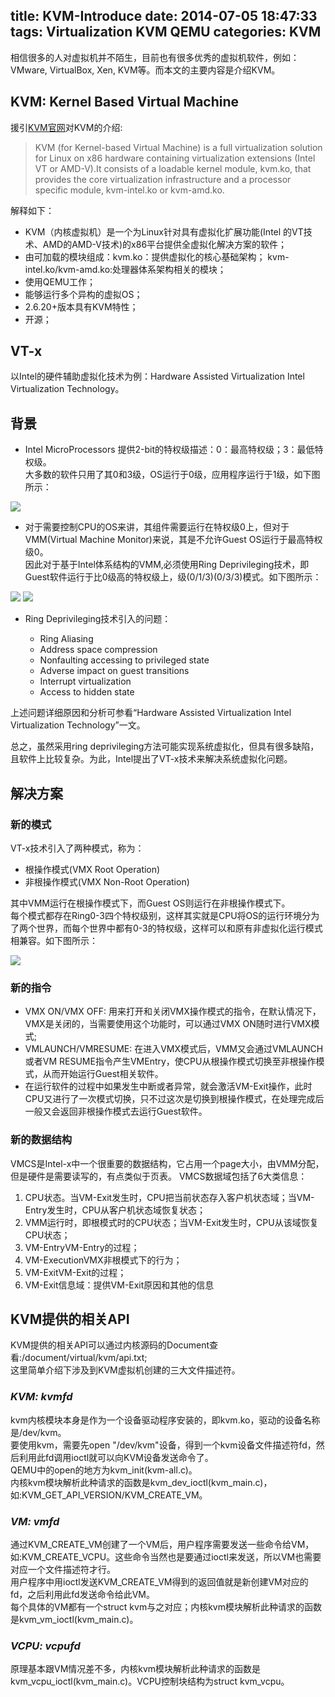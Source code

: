 title: KVM-Introduce
date: 2014-07-05 18:47:33
tags: Virtualization KVM QEMU
categories: KVM
---
相信很多的人对虚拟机并不陌生，目前也有很多优秀的虚拟机软件，例如：VMware, VirtualBox, Xen, KVM等。而本文的主要内容是介绍KVM。

<!--more-->

## KVM: Kernel Based Virtual Machine

援引[KVM官网](http://www.linux-kvm.org/)对KVM的介绍:

> KVM (for Kernel-based Virtual Machine) is a full virtualization solution for Linux on x86 hardware containing virtualization extensions (Intel VT or AMD-V).It consists of a loadable kernel module, kvm.ko, that provides the core virtualization infrastructure and a processor specific module, kvm-intel.ko or kvm-amd.ko. 

解释如下：

- KVM（内核虚拟机）是一个为Linux针对具有虚拟化扩展功能(Intel 的VT技术、AMD的AMD-V技术)的x86平台提供全虚拟化解决方案的软件；
- 由可加载的模块组成：kvm.ko：提供虚拟化的核心基础架构； kvm-intel.ko/kvm-amd.ko:处理器体系架构相关的模块；
- 使用QEMU工作；
- 能够运行多个异构的虚拟OS；
- 2.6.20+版本具有KVM特性；
- 开源；

## VT-x
以Intel的硬件辅助虚拟化技术为例：Hardware Assisted Virtualization Intel Virtualization Technology。

## 背景

- Intel MicroProcessors 提供2-bit的特权级描述：0：最高特权级；3：最低特权级。  
大多数的软件只用了其0和3级，OS运行于0级，应用程序运行于1级，如下图所示：

![](http://7jpssh.com1.z0.glb.clouddn.com/1.PNG)

- 对于需要控制CPU的OS来讲，其组件需要运行在特权级0上，但对于VMM(Virtual Machine Monitor)来说，其是不允许Guest OS运行于最高特权级0。  
因此对于基于Intel体系结构的VMM,必须使用Ring Deprivileging技术，即Guest软件运行于比0级高的特权级上，级(0/1/3)(0/3/3)模式。如下图所示：

![](http://7jpssh.com1.z0.glb.clouddn.com/2.PNG) ![](http://7jpssh.com1.z0.glb.clouddn.com/3.PNG)

- Ring Deprivileging技术引入的问题：

	- Ring Aliasing
	- Address space compression
	- Nonfaulting accessing to privileged state
	- Adverse impact on guest transitions
	- Interrupt virtualization
	- Access to hidden state

上述问题详细原因和分析可参看“Hardware Assisted Virtualization Intel Virtualization Technology”一文。

总之，虽然采用ring deprivileging方法可能实现系统虚拟化，但具有很多缺陷，且软件上比较复杂。为此，Intel提出了VT-x技术来解决系统虚拟化问题。

## 解决方案

### **新的模式**
VT-x技术引入了两种模式，称为：

- 根操作模式(VMX Root Operation)
- 非根操作模式(VMX Non-Root Operation)

其中VMM运行在根操作模式下，而Guest OS则运行在非根操作模式下。  
每个模式都存在Ring0-3四个特权级别，这样其实就是CPU将OS的运行环境分为了两个世界，而每个世界中都有0-3的特权级，这样可以和原有非虚拟化运行模式相兼容。如下图所示：

![](http://7jpssh.com1.z0.glb.clouddn.com/4.PNG)


### **新的指令**
- VMX ON/VMX OFF: 用来打开和关闭VMX操作模式的指令，在默认情况下，VMX是关闭的，当需要使用这个功能时，可以通过VMX ON随时进行VMX模式;
- VMLAUNCH/VMRESUME: 在进入VMX模式后，VMM又会通过VMLAUNCH或者VM RESUME指令产生VMEntry，使CPU从根操作模式切换至非根操作模式，从而开始运行Guest相关软件。
- 在运行软件的过程中如果发生中断或者异常，就会激活VM-Exit操作，此时CPU又进行了一次模式切换，只不过这次是切换到根操作模式，在处理完成后一般又会返回非根操作模式去运行Guest软件。

### **新的数据结构**
VMCS是Intel-x中一个很重要的数据结构，它占用一个page大小，由VMM分配，但是硬件是需要读写的，有点类似于页表。
VMCS数据域包括了6大类信息：

1. CPU状态。当VM-Exit发生时，CPU把当前状态存入客户机状态域；当VM-Entry发生时，CPU从客户机状态域恢复状态；
2. VMM运行时，即根模式时的CPU状态；当VM-Exit发生时，CPU从该域恢复CPU状态；
3. VM-EntryVM-Entry的过程；
4. VM-ExecutionVMX非根模式下的行为；
5. VM-ExitVM-Exit的过程；
6. VM-Exit信息域：提供VM-Exit原因和其他的信息

## KVM提供的相关API
KVM提供的相关API可以通过内核源码的Document查看:/document/virtual/kvm/api.txt;  
这里简单介绍下涉及到KVM虚拟机创建的三大文件描述符。

### *KVM: kvmfd*
kvm内核模块本身是作为一个设备驱动程序安装的，即kvm.ko，驱动的设备名称是/dev/kvm。  
要使用kvm，需要先open "/dev/kvm"设备，得到一个kvm设备文件描述符fd，然后利用此fd调用ioctl就可以向KVM设备发送命令了。  
QEMU中的open的地方为kvm_init(kvm-all.c)。  
内核kvm模块解析此种请求的函数是kvm_dev_ioctl(kvm_main.c)，如:KVM_GET_API_VERSION/KVM_CREATE_VM。

### *VM: vmfd*
通过KVM_CREATE_VM创建了一个VM后，用户程序需要发送一些命令给VM，如:KVM_CREATE_VCPU。这些命令当然也是要通过ioctl来发送，所以VM也需要对应一个文件描述符才行。  
用户程序中用ioctl发送KVM_CREATE_VM得到的返回值就是新创建VM对应的fd，之后利用此fd发送命令给此VM。  
每个具体的VM都有一个struct kvm与之对应；内核kvm模块解析此种请求的函数是kvm_vm_ioctl(kvm_main.c)。

### *VCPU: vcpufd*
原理基本跟VM情况差不多，内核kvm模块解析此种请求的函数是kvm_vcpu_ioctl(kvm_main.c)。VCPU控制块结构为struct kvm_vcpu。
